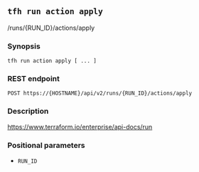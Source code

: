 ## `tfh run action apply`

/runs/{RUN_ID}/actions/apply

### Synopsis

    tfh run action apply [ ... ]

### REST endpoint

    POST https://{HOSTNAME}/api/v2/runs/{RUN_ID}/actions/apply

### Description

https://www.terraform.io/enterprise/api-docs/run

### Positional parameters

* `RUN_ID`

